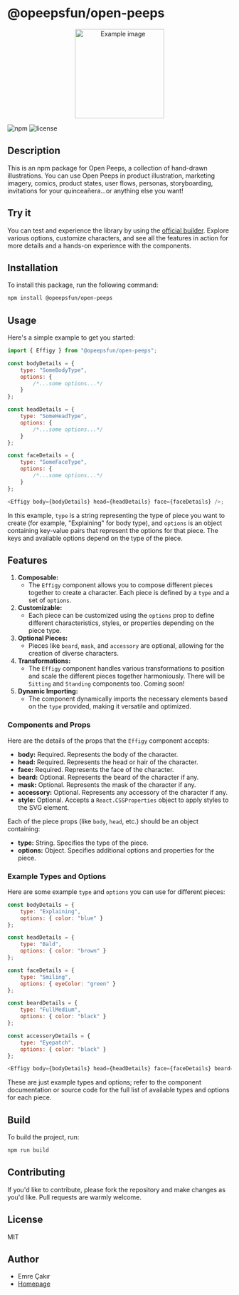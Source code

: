 # @opeepsfun/open-peeps

<p align="center"><img src="https://assets.opeeps.fun/open-peeps-example.png" alt="Example image" width="200"/></p>

![npm](https://img.shields.io/npm/v/@opeepsfun/open-peeps)
![license](https://img.shields.io/npm/l/@opeepsfun/open-peeps)

## Description

This is an npm package for Open Peeps, a collection of hand-drawn illustrations. You can use Open Peeps in product illustration, marketing imagery, comics, product states, user flows, personas, storyboarding, invitations for your quinceañera...or anything else you want!

## Try it

You can test and experience the library by using the [official builder](https://beta.opeeps.fun/collections/open-peeps). Explore various options, customize characters, and see all the features in action for more details and a hands-on experience with the components.

## Installation

To install this package, run the following command:

```bash
npm install @opeepsfun/open-peeps
```

## Usage

Here's a simple example to get you started:

```javascript
import { Effigy } from "@opeepsfun/open-peeps";

const bodyDetails = {
    type: "SomeBodyType",
    options: {
        /*...some options...*/
    }
};

const headDetails = {
    type: "SomeHeadType",
    options: {
        /*...some options...*/
    }
};

const faceDetails = {
    type: "SomeFaceType",
    options: {
        /*...some options...*/
    }
};

<Effigy body={bodyDetails} head={headDetails} face={faceDetails} />;
```

In this example, `type` is a string representing the type of piece you want to create (for example, "Explaining" for body type), and `options` is an object containing key-value pairs that represent the options for that piece. The keys and available options depend on the type of the piece.

## Features

1. **Composable:**
    - The `Effigy` component allows you to compose different pieces together to create a character. Each piece is defined by a `type` and a set of `options`.
2. **Customizable:**
    - Each piece can be customized using the `options` prop to define different characteristics, styles, or properties depending on the piece type.
3. **Optional Pieces:**
    - Pieces like `beard`, `mask`, and `accessory` are optional, allowing for the creation of diverse characters.
4. **Transformations:**
    - The `Effigy` component handles various transformations to position and scale the different pieces together harmoniously. There will be `Sitting` and `Standing` components too. Coming soon!
5. **Dynamic Importing:**
    - The component dynamically imports the necessary elements based on the `type` provided, making it versatile and optimized.

### Components and Props

Here are the details of the props that the `Effigy` component accepts:

-   **body:** Required. Represents the body of the character.
-   **head:** Required. Represents the head or hair of the character.
-   **face:** Required. Represents the face of the character.
-   **beard:** Optional. Represents the beard of the character if any.
-   **mask:** Optional. Represents the mask of the character if any.
-   **accessory:** Optional. Represents any accessory of the character if any.
-   **style:** Optional. Accepts a `React.CSSProperties` object to apply styles to the SVG element.

Each of the piece props (like `body`, `head`, etc.) should be an object containing:

-   **type:** String. Specifies the type of the piece.
-   **options:** Object. Specifies additional options and properties for the piece.

### Example Types and Options

Here are some example `type` and `options` you can use for different pieces:

```javascript
const bodyDetails = {
    type: "Explaining",
    options: { color: "blue" }
};

const headDetails = {
    type: "Bald",
    options: { color: "brown" }
};

const faceDetails = {
    type: "Smiling",
    options: { eyeColor: "green" }
};

const beardDetails = {
    type: "FullMedium",
    options: { color: "black" }
};

const accessoryDetails = {
    type: "Eyepatch",
    options: { color: "black" }
};

<Effigy body={bodyDetails} head={headDetails} face={faceDetails} beard={beardDetails} accessory={accessoryDetails} />;
```

These are just example types and options; refer to the component documentation or source code for the full list of available types and options for each piece.

## Build

To build the project, run:

```bash
npm run build
```

## Contributing

If you'd like to contribute, please fork the repository and make changes as you'd like. Pull requests are warmly welcome.

## License

MIT

## Author

-   Emre Çakır
-   [Homepage](https://opeeps.fun)
